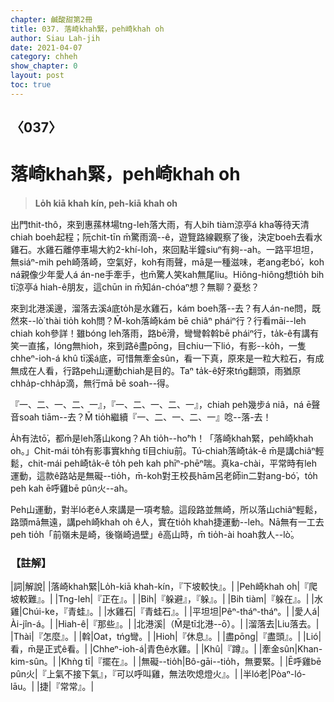```yaml
---
chapter: 鹹酸甜第2冊
title: 037. 落崎khah緊，peh崎khah oh
author: Siau Lah-jih
date: 2021-04-07
category: chheh
show_chapter: 0
layout: post
toc: true
---
```


## 〈037〉
# 落崎khah緊，peh崎khah oh
> **Lo̍h kiā khah kín, peh-kiā khah oh**

出門thit-thô，來到惠蓀林場tng-leh落大雨，有人bih tiàm涼亭á kha等待天清chiah boeh起程；阮chit-tīn m̄驚雨滴--ê，遊覽路線觀察了後，決定boeh去看水雞石。水雞石離停車場大約2-khí-lo͘h，來回點半鐘siuⁿ有夠--ah。一路平坦坦，無siáⁿ-mih peh崎落崎，空氣好，koh有雨聲，mā是一種滋味，老ang老bó͘，koh ná親像少年愛人á án-ne手牽手，也m̄驚人笑kah無尾liu。Hiông-hiông想tio̍h bih tī涼亭á hiah-ê朋友，這chūn in m̄知án-chóaⁿ想？無聊？憂愁？

來到北港溪邊，溜落去溪á底to̍h是水雞石，kám boeh落--去？有人án-ne問，既然來--lò͘ thài tio̍h koh問？M̄-koh落崎kám bē chiâⁿ pháiⁿ行？行看māi--leh chiah koh參詳！雖bóng leh落雨，路bē滑，彎彎斡斡bē pháiⁿ行，ta̍k-ê有講有笑一直搖，lóng無hioh，來到路ê盡pōng，目chiu一下lió，有影--ko̍h，一隻chheⁿ-ioh-á khû tī溪á底，可惜無牽金sûn，看一下真，原來是一粒大粒石，有成無成在人看，行路peh山運動chiah是目的。Taⁿ ta̍k-ê好來tńg翻頭，雨猶原chha̍p-chha̍p滴，無行mā bē soah--得。

『一、二、一、二、一』，『一、二、一、二、一』，chiah peh幾步á niâ，ná ē聲音soah tiām--去？M̄ tio̍h繼續『一、二、一、二、一』唸--落-去！

A̍h有法tō͘，都m̄是leh落山kong？Ah tio̍h--ho͘ⁿh！「落崎khah緊，peh崎khah oh。」Chit-mái to̍h有影事實khǹg tī目chiu前。Tú-chiah落崎ta̍k-ê m̄是講chiâⁿ輕鬆，chit-mái peh崎ta̍k-ê to̍h peh kah phīⁿ-phēⁿ喘。真ka-chài，平常時有leh運動，這款ê路站是無礙--tio̍h，m̄-koh對王校長hām呂老師in二對ang-bó͘，to̍h peh kah ē呼雞bē pûn火--ah。

Peh山運動，對半ló老ê人來講是一項考驗。這段路並無崎，所以落山chiâⁿ輕鬆，路頭mā無遠，講peh崎khah oh ê人，實在tio̍h khah捷運動--leh。Nā無有一工去peh tio̍h「前嶺未是崎，後嶺崎過壁」ê高山時，m̄ tio̍h-ài hoah救人--lò͘。

### 【註解】

|詞|解說|
|落崎khah緊|Lo̍h-kiā khah-kín，『下坡較快』。|
|Peh崎khah oh|『爬坡較難』。|
|Tng-leh|『正在』。|
|Bih|『躲避』，『躲』。|
|Bih tiàm|『躲在』。|
|水雞|Chúi-ke，『青蛙』。|
|水雞石|『青蛙石』。|
|平坦坦|Pêⁿ-tháⁿ-tháⁿ。|
|愛人á|Ài-jîn-á。|
|Hiah-ê|『那些』。|
|北港溪|（M̄是tī北港--ō͘）。|
|溜落去|Liu落去。|
|Thài|『怎麼』。|
|斡|Oat，tńg彎。|
|Hioh|『休息』。|
|盡pōng|『盡頭』。|
|Lió|看，m̄是正式ê看。|
|Chheⁿ-ioh-á|青色ê水雞。|
|Khû|『蹲』。|
|牽金sûn|Khan-kim-sûn。|
|Khǹg tī|『擺在』。|
|無礙--tio̍h|Bô-gāi--tio̍h，無要緊。|
|Ē呼雞bē pûn火|『上氣不接下氣』，『可以呼叫雞，無法吹熄燈火』。|
|半ló老|Pòaⁿ-ló-lāu。|
|捷|『常常』。|
